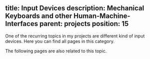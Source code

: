 title: Input Devices
description: Mechanical Keyboards and other Human-Machine-Interfaces
parent: projects
position: 15
---

One of the recurring topics in my projects are different kind of input devices.
Here you can find all pages in this category.

<!--%
printInputDevicesMenu()
%-->

The following pages are also related to this topic.

<!--%
printInputDevicesRelatedMenu()
%-->
